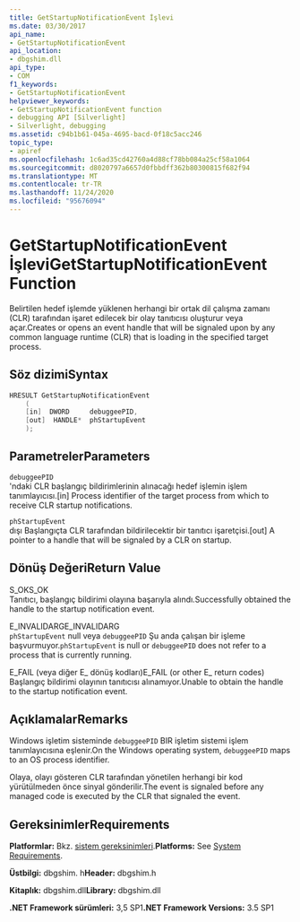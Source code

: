 ```yaml
---
title: GetStartupNotificationEvent İşlevi
ms.date: 03/30/2017
api_name:
- GetStartupNotificationEvent
api_location:
- dbgshim.dll
api_type:
- COM
f1_keywords:
- GetStartupNotificationEvent
helpviewer_keywords:
- GetStartupNotificationEvent function
- debugging API [Silverlight]
- Silverlight, debugging
ms.assetid: c94b1b61-045a-4695-bacd-0f18c5acc246
topic_type:
- apiref
ms.openlocfilehash: 1c6ad35cd42760a4d88cf78bb084a25cf58a1064
ms.sourcegitcommit: d8020797a6657d0fbbdff362b80300815f682f94
ms.translationtype: MT
ms.contentlocale: tr-TR
ms.lasthandoff: 11/24/2020
ms.locfileid: "95676094"
---
```

# <a name="getstartupnotificationevent-function"></a><span data-ttu-id="c802f-102">GetStartupNotificationEvent İşlevi</span><span class="sxs-lookup"><span data-stu-id="c802f-102">GetStartupNotificationEvent Function</span></span>

<span data-ttu-id="c802f-103">Belirtilen hedef işlemde yüklenen herhangi bir ortak dil çalışma zamanı (CLR) tarafından işaret edilecek bir olay tanıtıcısı oluşturur veya açar.</span><span class="sxs-lookup"><span data-stu-id="c802f-103">Creates or opens an event handle that will be signaled upon by any common language runtime (CLR) that is loading in the specified target process.</span></span>  
  
## <a name="syntax"></a><span data-ttu-id="c802f-104">Söz dizimi</span><span class="sxs-lookup"><span data-stu-id="c802f-104">Syntax</span></span>  
  
```cpp  
HRESULT GetStartupNotificationEvent  
    (  
    [in]  DWORD     debuggeePID,  
    [out]  HANDLE*  phStartupEvent  
    );  
```  
  
## <a name="parameters"></a><span data-ttu-id="c802f-105">Parametreler</span><span class="sxs-lookup"><span data-stu-id="c802f-105">Parameters</span></span>  

 `debuggeePID`  
 <span data-ttu-id="c802f-106">'ndaki CLR başlangıç bildirimlerinin alınacağı hedef işlemin işlem tanımlayıcısı.</span><span class="sxs-lookup"><span data-stu-id="c802f-106">[in] Process identifier of the target process from which to receive CLR startup notifications.</span></span>  
  
 `phStartupEvent`  
 <span data-ttu-id="c802f-107">dışı Başlangıçta CLR tarafından bildirilecektir bir tanıtıcı işaretçisi.</span><span class="sxs-lookup"><span data-stu-id="c802f-107">[out] A pointer to a handle that will be signaled by a CLR on startup.</span></span>  
  
## <a name="return-value"></a><span data-ttu-id="c802f-108">Dönüş Değeri</span><span class="sxs-lookup"><span data-stu-id="c802f-108">Return Value</span></span>  

 <span data-ttu-id="c802f-109">S_OK</span><span class="sxs-lookup"><span data-stu-id="c802f-109">S_OK</span></span>  
 <span data-ttu-id="c802f-110">Tanıtıcı, başlangıç bildirimi olayına başarıyla alındı.</span><span class="sxs-lookup"><span data-stu-id="c802f-110">Successfully obtained the handle to the startup notification event.</span></span>  
  
 <span data-ttu-id="c802f-111">E_INVALIDARG</span><span class="sxs-lookup"><span data-stu-id="c802f-111">E_INVALIDARG</span></span>  
 <span data-ttu-id="c802f-112">`phStartupEvent` null veya `debuggeePID` Şu anda çalışan bir işleme başvurmuyor.</span><span class="sxs-lookup"><span data-stu-id="c802f-112">`phStartupEvent` is null or `debuggeePID` does not refer to a process that is currently running.</span></span>  
  
 <span data-ttu-id="c802f-113">E_FAIL (veya diğer E_ dönüş kodları)</span><span class="sxs-lookup"><span data-stu-id="c802f-113">E_FAIL (or other E_ return codes)</span></span>  
 <span data-ttu-id="c802f-114">Başlangıç bildirimi olayının tanıtıcısı alınamıyor.</span><span class="sxs-lookup"><span data-stu-id="c802f-114">Unable to obtain the handle to the startup notification event.</span></span>  
  
## <a name="remarks"></a><span data-ttu-id="c802f-115">Açıklamalar</span><span class="sxs-lookup"><span data-stu-id="c802f-115">Remarks</span></span>  

 <span data-ttu-id="c802f-116">Windows işletim sisteminde `debuggeePID` BIR işletim sistemi işlem tanımlayıcısına eşlenir.</span><span class="sxs-lookup"><span data-stu-id="c802f-116">On the Windows operating system, `debuggeePID` maps to an OS process identifier.</span></span>  
  
 <span data-ttu-id="c802f-117">Olaya, olayı gösteren CLR tarafından yönetilen herhangi bir kod yürütülmeden önce sinyal gönderilir.</span><span class="sxs-lookup"><span data-stu-id="c802f-117">The event is signaled before any managed code is executed by the CLR that signaled the event.</span></span>  
  
## <a name="requirements"></a><span data-ttu-id="c802f-118">Gereksinimler</span><span class="sxs-lookup"><span data-stu-id="c802f-118">Requirements</span></span>  

 <span data-ttu-id="c802f-119">**Platformlar:** Bkz. [sistem gereksinimleri](../../get-started/system-requirements.md).</span><span class="sxs-lookup"><span data-stu-id="c802f-119">**Platforms:** See [System Requirements](../../get-started/system-requirements.md).</span></span>  
  
 <span data-ttu-id="c802f-120">**Üstbilgi:** dbgshim. h</span><span class="sxs-lookup"><span data-stu-id="c802f-120">**Header:** dbgshim.h</span></span>  
  
 <span data-ttu-id="c802f-121">**Kitaplık:** dbgshim.dll</span><span class="sxs-lookup"><span data-stu-id="c802f-121">**Library:** dbgshim.dll</span></span>  
  
 <span data-ttu-id="c802f-122">**.NET Framework sürümleri:** 3,5 SP1</span><span class="sxs-lookup"><span data-stu-id="c802f-122">**.NET Framework Versions:** 3.5 SP1</span></span>
